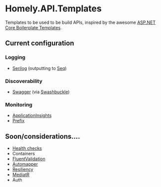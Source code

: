 # Homely.API.Templates
Templates to be used to be build APIs, inspired by the awesome [ASP.NET Core Boilerplate Templates](https://github.com/ASP-NET-Core-Boilerplate/Templates). 

## Current configuration
### Logging
- [Serilog](https://serilog.net/) (outputting to [Seq](https://getseq.net/))

### Discoverability
- [Swagger](https://swagger.io/) (via [Swashbuckle](https://github.com/domaindrivendev/Swashbuckle))

### Monitoring
- [ApplicationInsights](https://azure.microsoft.com/en-au/services/application-insights/)
- [Prefix](https://stackify.com/prefix/)

## Soon/considerations....
- [Health checks](https://github.com/dotnet-architecture/HealthChecks)
- Containers
- [FluentValidation](https://github.com/JeremySkinner/FluentValidation)
- [Automapper](http://automapper.org/)
- [Resiliency](https://docs.microsoft.com/en-us/dotnet/standard/microservices-architecture/implement-resilient-applications/)
- [MediatR](https://github.com/jbogard/MediatR)
- Auth

